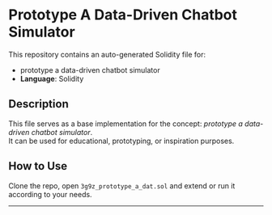 # Prototype A Data-Driven Chatbot Simulator

This repository contains an auto-generated Solidity file for:

- prototype a data-driven chatbot simulator
- **Language**: Solidity

## Description

This file serves as a base implementation for the concept: *prototype a data-driven chatbot simulator*.  
It can be used for educational, prototyping, or inspiration purposes.

## How to Use

Clone the repo, open `3g9z_prototype_a_dat.sol` and extend or run it according to your needs.

---


